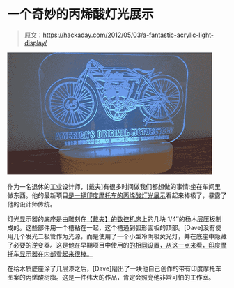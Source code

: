 # 一个奇妙的丙烯酸灯光展示

> 原文：<https://hackaday.com/2012/05/03/a-fantastic-acrylic-light-display/>

![](img/f5a9c14cdb924a2e6b3a7a16427da4c8.png "indian")

作为一名退休的工业设计师，[戴夫]有很多时间做我们都想做的事情:坐在车间里做东西。他的最新项目[是一辆印度摩托车的丙烯酸灯光展示](http://thetinkersworkshop.blogspot.com/2012/04/indian-motorcycle-light-display-is.html)看起来棒极了，暴露了他的设计师传统。

灯光显示器的底座是由雕刻在[【戴夫】的数控机床](http://thetinkersworkshop.blogspot.com/2011/09/my-cnc-machine.html)上的几块 1/4″的杨木层压板制成的。这些部件用一个槽粘在一起，这个槽通到弧形面板的顶部。[Dave]没有使用几个发光二极管作为光源，而是使用了一个小型冷阴极荧光灯，并在底座中隐藏了必要的逆变器。这是他在早期项目中使用的[的相同设置，从这一点来看，印度摩托车显示器在内部看起来很棒。](http://3.bp.blogspot.com/-iR7ILqJcc2A/TviWKEz-7eI/AAAAAAAAAgs/CBM5dJ1S_-U/s640/DSC00822.JPG)

在给木质底座涂了几层漆之后，[Dave]磨出了一块他自己创作的带有印度摩托车图案的丙烯酸树脂。这是一件伟大的作品，肯定会照亮他非常可怕的工作室。